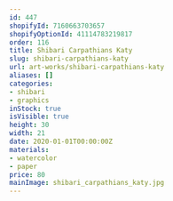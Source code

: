 ```yaml
---
id: 447
shopifyId: 7160663703657
shopifyOptionId: 41114783219817
order: 116
title: Shibari Carpathians Katy
slug: shibari-carpathians-katy
url: art-works/shibari-carpathians-katy
aliases: []
categories:
- shibari
- graphics
inStock: true
isVisible: true
height: 30
width: 21
date: 2020-01-01T00:00:00Z
materials:
- watercolor
- paper
price: 80
mainImage: shibari_carpathians_katy.jpg
---
```

